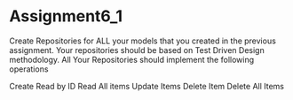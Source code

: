 # Assignment6_1

Create Repositories for ALL your models that you created in the previous assignment. Your repositories should be based on Test Driven Design methodology.  All Your Repositories should implement the following operations 

Create
Read by ID
Read All items
Update Items
Delete Item
Delete All Items
